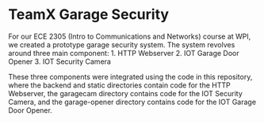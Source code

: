 # TeamX Garage Security
For our ECE 2305 (Intro to Communications and Networks) course at WPI, we created a prototype garage security system. The system revolves around three main component: 
        1. HTTP Webserver
        2. IOT Garage Door Opener
        3. IOT Security Camera
        
These three components were integrated using the code in this repository, where the backend and static directories contain code for the HTTP Webserver, the garagecam directory contains code for the IOT Security Camera, and the garage-opener directory contains code for the IOT Garage Door Opener.
